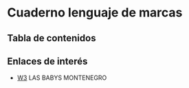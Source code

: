 # Cuaderno lenguaje de marcas
## Tabla de contenidos
## Enlaces de interés
* [W3](https://www.w3.org/)
LAS BABYS
MONTENEGRO
